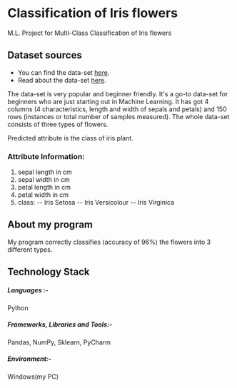 # Classification of Iris flowers
M.L. Project for Multi-Class Classification of Iris flowers

## Dataset sources
 * You can find the data-set [here](https://archive.ics.uci.edu/ml/datasets/Iris).
 * Read about the data-set [here](https://en.wikipedia.org/wiki/Iris_flower_data_set).
 
 The data-set is very popular and beginner friendly. It's a go-to data-set for beginners who are just starting out in 
 Machine Learning. It has got 4 columns (4 characteristics, length and width of sepals and petals) and 150 rows 
 (instances or total number of samples measured). The whole data-set consists of three types of flowers.
 
 Predicted attribute is the class of iris plant.
 
 ### Attribute Information:

1. sepal length in cm
2. sepal width in cm
3. petal length in cm
4. petal width in cm
5. class:
-- Iris Setosa
-- Iris Versicolour
-- Iris Virginica
 
 ## About my program 
 My program correctly classifies (accuracy of 96%) the flowers into 3 different types.
 
## Technology Stack
##### Languages :-
Python

##### Frameworks, Libraries and Tools:-
Pandas, NumPy, Sklearn, PyCharm

##### Environment:-
Windows(my PC)
 

